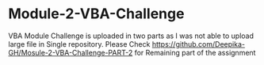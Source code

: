 # Module-2-VBA-Challenge
VBA Module Challenge is uploaded in two parts as I was not able to upload large file in Single repository.
Please Check https://github.com/Deepika-GH/Mosule-2-VBA-Challenge-PART-2 for Remaining part of the assignment
